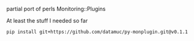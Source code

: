 partial port of perls Monitoring::Plugins

At least the stuff I needed so far

    pip install git+https://github.com/datamuc/py-monplugin.git@v0.1.1
